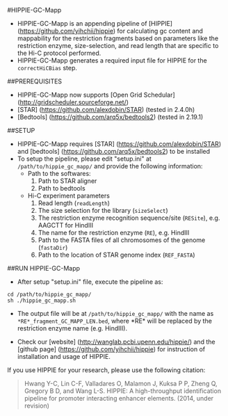 <html>

#HIPPIE-GC-Mapp

* HIPPIE-GC-Mapp is an appending pipeline of [HIPPIE] (https://github.com/yihchii/hippie) for calculating gc content and mappability for the restriction fragments based on parameters like the restriction enzyme, size-selection, and read length that are specific to the Hi-C protocol performed.
* HIPPIE-GC-Mapp generates a required input file for HIPPIE for the `correctHiCBias` step.


##PREREQUISITES
* HIPPIE-GC-Mapp now supports [Open Grid Schedular] (http://gridscheduler.sourceforge.net/)
* [STAR] (https://github.com/alexdobin/STAR) (tested in 2.4.0h)
* [Bedtools] (https://github.com/arq5x/bedtools2) (tested in 2.19.1)


##SETUP
* HIPPIE-GC-Mapp requires [STAR] (https://github.com/alexdobin/STAR) and [bedtools] (https://github.com/arq5x/bedtools2) to be installed
* To setup the pipeline, please edit "setup.ini" at `/path/to/hippie_gc_mapp/` and provide the following information:
  * Path to the softwares:
    1. Path to STAR aligner
    2. Path to bedtools
  * Hi-C experiment parameters
    1. Read length (`readLength`)
    2. The size selection for the library (`sizeSelect`)
    3. The restriction enzyme recognition sequence/site (`RESite`), e.g. AAGCTT for HindIII
    4. The name for the restriction enzyme (`RE`), e.g. HindIII
    5. Path to the FASTA files of all chromosomes of the genome (`fastaDir`)
    5. Path to the location of STAR genome index (`REF_FASTA`)

##RUN HIPPIE-GC-Mapp
* After setup "setup.ini" file, execute the pipeline as:
```
cd /path/to/hippie_gc_mapp/
sh ./hippie_gc_mapp.sh
```
* The output file will be at `/path/to/hippie_gc_mapp/` with the name as `*RE*_fragment_GC_MAPP_LEN.bed`, where \*RE\* will be replaced by the restriction enzyme name (e.g. HindIII).



* Check our [website] (http://wanglab.pcbi.upenn.edu/hippie/) and the [github page] (https://github.com/yihchii/hippie) for instruction of installation and usage of HIPPIE.


If you use HIPPIE for your research, please use the following citation:

> Hwang Y-C, Lin C-F, Valladares O, Malamon J, Kuksa P P, Zheng Q, Gregory B D, and Wang L-S. HIPPIE: A high-throughput identification pipeline for promoter interacting enhancer elements. (2014, under revision)

</html>
